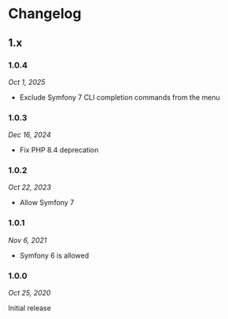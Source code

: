 # Changelog

## 1.x

### 1.0.4

*Oct 1, 2025*

* Exclude Symfony 7 CLI completion commands from the menu

### 1.0.3

*Dec 16, 2024*

* Fix PHP 8.4 deprecation

### 1.0.2

*Oct 22, 2023*

* Allow Symfony 7

### 1.0.1

*Nov 6, 2021*

* Symfony 6 is allowed

### 1.0.0

*Oct 25, 2020*

Initial release

